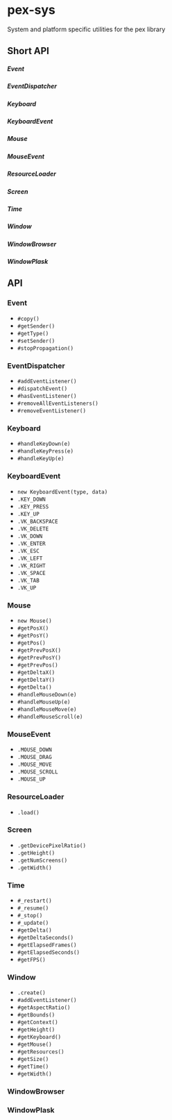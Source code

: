 # pex-sys

System and platform specific utilities for the pex library


## Short API

##### Event
##### EventDispatcher
##### Keyboard
##### KeyboardEvent
##### Mouse
##### MouseEvent
##### ResourceLoader
##### Screen
##### Time
##### Window
##### WindowBrowser
##### WindowPlask

## API

### Event

- `#copy()`
- `#getSender()`
- `#getType()`
- `#setSender()`
- `#stopPropagation()`

### EventDispatcher
- `#addEventListener()`
- `#dispatchEvent()`
- `#hasEventListener()`
- `#removeAllEventListeners()`
- `#removeEventListener()`

### Keyboard

- `#handleKeyDown(e)`
- `#handleKeyPress(e)`
- `#handleKeyUp(e)`

### KeyboardEvent
- `new KeyboardEvent(type, data)`
- `.KEY_DOWN`
- `.KEY_PRESS`
- `.KEY_UP`
- `.VK_BACKSPACE`
- `.VK_DELETE`
- `.VK_DOWN`
- `.VK_ENTER`
- `.VK_ESC`
- `.VK_LEFT`
- `.VK_RIGHT`
- `.VK_SPACE`
- `.VK_TAB`
- `.VK_UP`

### Mouse
- `new Mouse()`
- `#getPosX()`
- `#getPosY()`
- `#getPos()`
- `#getPrevPosX()`
- `#getPrevPosY()`
- `#getPrevPos()`
- `#getDeltaX()`
- `#getDeltaY()`
- `#getDelta()`
- `#handleMouseDown(e)`
- `#handleMouseUp(e)`
- `#handleMouseMove(e)`
- `#handleMouseScroll(e)`

### MouseEvent
- `.MOUSE_DOWN`
- `.MOUSE_DRAG`
- `.MOUSE_MOVE`
- `.MOUSE_SCROLL`
- `.MOUSE_UP`

### ResourceLoader
- `.load()`

### Screen
- `.getDevicePixelRatio()`
- `.getHeight()`
- `.getNumScreens()`
- `.getWidth()`

### Time
- `#_restart()`
- `#_resume()`
- `#_stop()`
- `#_update()`
- `#getDelta()`
- `#getDeltaSeconds()`
- `#getElapsedFrames()`
- `#getElapsedSeconds()`
- `#getFPS()`

### Window
- `.create()`
- `#addEventListener()`
- `#getAspectRatio()`
- `#getBounds()`
- `#getContext()`
- `#getHeight()`
- `#getKeyboard()`
- `#getMouse()`
- `#getResources()`
- `#getSize()`
- `#getTime()`
- `#getWidth()`

### WindowBrowser

### WindowPlask

